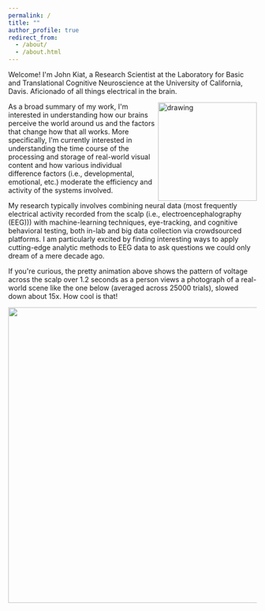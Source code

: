 ```yaml
---
permalink: /
title: ""
author_profile: true
redirect_from: 
  - /about/
  - /about.html
---
```

Welcome! I'm John Kiat, a Research Scientist at the Laboratory for Basic and Translational Cognitive Neuroscience at the University of California, Davis. Aficionado of all things electrical in the brain. 

<img src="https://www.johnkiat.com/files/25000_ERPs.gif" alt="drawing" width="200" align = "right"/>As a broad summary of my work, I'm interested in understanding how our brains perceive the world around us and the factors that change how that all works. More specifically, I'm currently interested in understanding the time course of the processing and storage of real-world visual content and how various individual difference factors (i.e., developmental, emotional, etc.) moderate the efficiency and activity of the systems involved. 

My research typically involves combining neural data (most frequently electrical activity recorded from the scalp (i.e., electroencephalography (EEG))) with machine-learning techniques, eye-tracking, and cognitive behavioral testing, both in-lab and big data collection via crowdsourced platforms. I am particularly excited by finding interesting ways to apply cutting-edge analytic methods to EEG data to ask questions we could only dream of a mere decade ago. 

If you're curious, the pretty animation above shows the pattern of voltage across the scalp over 1.2 seconds as a person views a photograph of a real-world scene like the one below (averaged across 25000 trials), slowed down about 15x. How cool is that!

   <body>
      <!--Centered Image Start-->
      <div style="text-align: center;">
         <img width="600" src="https://www.johnkiat.com/files/nature.jpg">
      </div>
      <!--Centered Image End-->
   </body>
